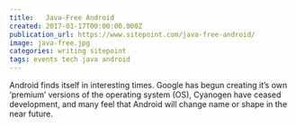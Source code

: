 ```yaml
---
title:   Java-Free Android
created: 2017-01-17T00:00:00.000Z
publication_url: https://www.sitepoint.com/java-free-android/
image: java-free.jpg
categories: writing sitepoint
tags: events tech java android
---
```


Android finds itself in interesting times. Google has begun creating it’s own ‘premium’ versions of the operating system (OS), Cyanogen have ceased development, and many feel that Android will change name or shape in the near future.
